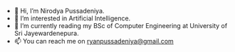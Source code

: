 - 👋 Hi, I’m Nirodya Pussadeniya.
- 👀 I’m interested in Artificial Intelligence.
- 🌱 I’m currently reading my BSc of Computer Engineering at University of Sri Jayewardenepura.
- 📫 You can reach me on ryanpussadeniya@gmail.com 


<!---
Pusse-01/Pusse-01 is a ✨ special ✨ repository because its `README.md` (this file) appears on your GitHub profile.
You can click the Preview link to take a look at your changes.
--->
